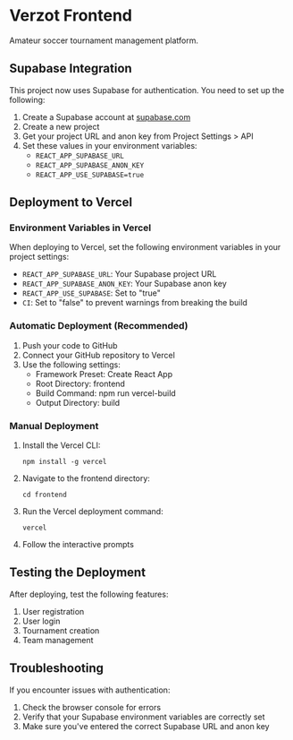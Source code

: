 # Verzot Frontend

Amateur soccer tournament management platform.

## Supabase Integration

This project now uses Supabase for authentication. You need to set up the following:

1. Create a Supabase account at [supabase.com](https://supabase.com)
2. Create a new project
3. Get your project URL and anon key from Project Settings > API
4. Set these values in your environment variables:
   - `REACT_APP_SUPABASE_URL`
   - `REACT_APP_SUPABASE_ANON_KEY`
   - `REACT_APP_USE_SUPABASE=true`

## Deployment to Vercel

### Environment Variables in Vercel

When deploying to Vercel, set the following environment variables in your project settings:

- `REACT_APP_SUPABASE_URL`: Your Supabase project URL
- `REACT_APP_SUPABASE_ANON_KEY`: Your Supabase anon key
- `REACT_APP_USE_SUPABASE`: Set to "true"
- `CI`: Set to "false" to prevent warnings from breaking the build

### Automatic Deployment (Recommended)

1. Push your code to GitHub
2. Connect your GitHub repository to Vercel
3. Use the following settings:
   - Framework Preset: Create React App
   - Root Directory: frontend
   - Build Command: npm run vercel-build
   - Output Directory: build

### Manual Deployment

1. Install the Vercel CLI:
   ```
   npm install -g vercel
   ```

2. Navigate to the frontend directory:
   ```
   cd frontend
   ```

3. Run the Vercel deployment command:
   ```
   vercel
   ```

4. Follow the interactive prompts

## Testing the Deployment

After deploying, test the following features:

1. User registration
2. User login
3. Tournament creation
4. Team management

## Troubleshooting

If you encounter issues with authentication:

1. Check the browser console for errors
2. Verify that your Supabase environment variables are correctly set
3. Make sure you've entered the correct Supabase URL and anon key 